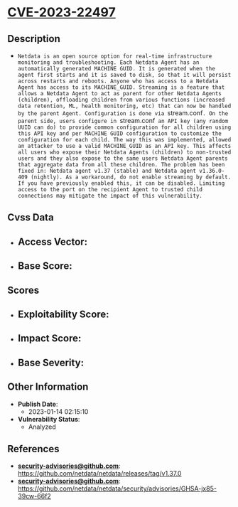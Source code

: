 
# [CVE-2023-22497](https://github.com/netdata/netdata/releases/tag/v1.37.0)

## Description

- `Netdata is an open source option for real-time infrastructure monitoring and troubleshooting. Each Netdata Agent has an automatically generated MACHINE GUID. It is generated when the agent first starts and it is saved to disk, so that it will persist across restarts and reboots. Anyone who has access to a Netdata Agent has access to its MACHINE_GUID. Streaming is a feature that allows a Netdata Agent to act as parent for other Netdata Agents (children), offloading children from various functions (increased data retention, ML, health monitoring, etc) that can now be handled by the parent Agent. Configuration is done via `stream.conf`. On the parent side, users configure in `stream.conf` an API key (any random UUID can do) to provide common configuration for all children using this API key and per MACHINE GUID configuration to customize the configuration for each child. The way this was implemented, allowed an attacker to use a valid MACHINE_GUID as an API key. This affects all users who expose their Netdata Agents (children) to non-trusted users and they also expose to the same users Netdata Agent parents that aggregate data from all these children. The problem has been fixed in: Netdata agent v1.37 (stable) and Netdata agent v1.36.0-409 (nightly). As a workaround, do not enable streaming by default. If you have previously enabled this, it can be disabled. Limiting access to the port on the recipient Agent to trusted child connections may mitigate the impact of this vulnerability.`

## Cvss Data

- **Access Vector**:
  - 
- **Base Score**:
  - 

## Scores

- **Exploitability Score**:
  - 
- **Impact Score**:
  - 
- **Base Severity**:
  - 

## Other Information

- **Publish Date**:
  - 2023-01-14 02:15:10
- **Vulnerability Status**:
  - Analyzed

## References

- **security-advisories@github.com**: https://github.com/netdata/netdata/releases/tag/v1.37.0
- **security-advisories@github.com**: https://github.com/netdata/netdata/security/advisories/GHSA-jx85-39cw-66f2
